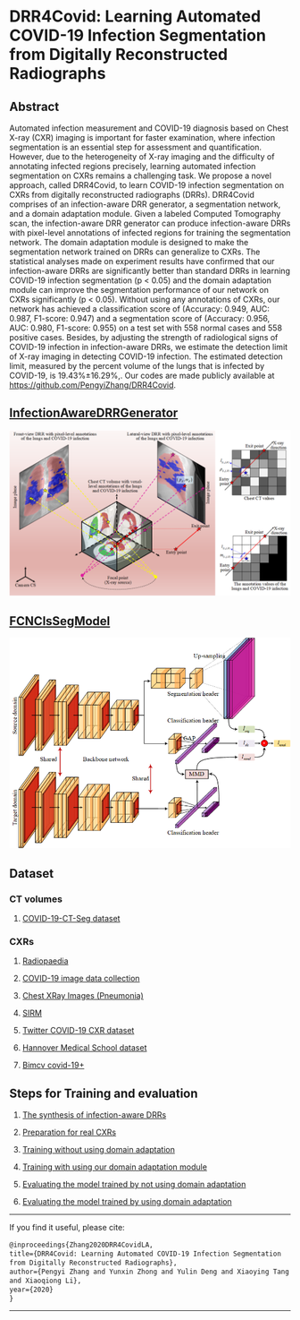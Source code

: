 # DRR4Covid: Learning Automated COVID-19 Infection Segmentation from Digitally Reconstructed Radiographs

## Abstract

Automated infection measurement and COVID-19 diagnosis based on Chest X-ray (CXR) imaging is important for faster examination, where infection segmentation is an essential step for assessment and quantification. However, due to the heterogeneity of X-ray imaging and the difficulty of annotating infected regions precisely, learning automated infection segmentation on CXRs remains a challenging task. We propose a novel approach, called DRR4Covid, to learn COVID-19 infection segmentation on CXRs from digitally reconstructed radiographs (DRRs). DRR4Covid comprises of an infection-aware DRR generator, a segmentation network, and a domain adaptation module. Given a labeled Computed Tomography scan, the infection-aware DRR generator can produce infection-aware DRRs with pixel-level annotations of infected regions for training the segmentation network. The domain adaptation module is designed to make the segmentation network trained on DRRs can generalize to CXRs. The statistical analyses made on experiment results have confirmed that our infection-aware DRRs are significantly better than standard DRRs in learning COVID-19 infection segmentation (p < 0.05) and the domain adaptation module can improve the segmentation performance of our network on CXRs significantly (p < 0.05). Without using any annotations of CXRs, our network has achieved a classification score of (Accuracy: 0.949, AUC: 0.987, F1-score: 0.947) and a segmentation score of (Accuracy: 0.956, AUC: 0.980, F1-score: 0.955) on a test set with 558 normal cases and 558 positive cases. Besides, by adjusting the strength of radiological signs of COVID-19 infection in infection-aware DRRs, we estimate the detection limit of X-ray imaging in detecting COVID-19 infection. The estimated detection limit, measured by the percent volume of the lungs that is infected by COVID-19, is 19.43%±16.29%,. Our codes are made publicly available at https://github.com/PengyiZhang/DRR4Covid.


## [InfectionAwareDRRGenerator](/InfectionAwareDRRGenerator)

![](/figs/figuresv2.0_infection_aware.png)


## [FCNClsSegModel](/FCNClsSegModel)

![](/figs/figuresv2.0_fcn.png)


## Dataset

### CT volumes 

1. [COVID-19-CT-Seg dataset](https://zenodo.org/record/3757476#.X5e9SWgzY2x)

### CXRs

1. [Radiopaedia](https://radiopaedia.org)


2. [COVID-19 image data collection](https://github.com/ieee8023/covid-chestxray-dataset)

3. [Chest XRay Images (Pneumonia)](https://www.kaggle.com/paultimothymooney/chest-xray-pneumonia)

4. [SIRM](https://www.sirm.org/category/senza-categoria/covid-19/)

5. [Twitter COVID-19 CXR dataset](http://twitter.com/ChestImaging/)

6. [Hannover Medical School dataset](https://github.com/ml-workgroup/covid-19-image-repository)

7. [Bimcv covid-19+](https://bimcv.cipf.es/bimcv-projects/bimcv-covid19/)


## Steps for Training and evaluation

1. [The synthesis of infection-aware DRRs](/InfectionAwareDRRGenerator/README.md) 

2. [Preparation for real CXRs]()

3. [Training without using domain adaptation](/FCNClsSegModel/README.md)

4. [Training with using our domain adaptation module](/FCNClsSegModel/README.md)

5. [Evaluating the model trained by not using domain adaptation](/FCNClsSegModel/README.md)

6. [Evaluating the model trained by using domain adaptation](/FCNClsSegModel/README.md)


-------------

If you find it useful, please cite:

    @inproceedings{Zhang2020DRR4CovidLA,
    title={DRR4Covid: Learning Automated COVID-19 Infection Segmentation from Digitally Reconstructed Radiographs},
    author={Pengyi Zhang and Yunxin Zhong and Yulin Deng and Xiaoying Tang and Xiaoqiong Li},
    year={2020}
    }

-------------


